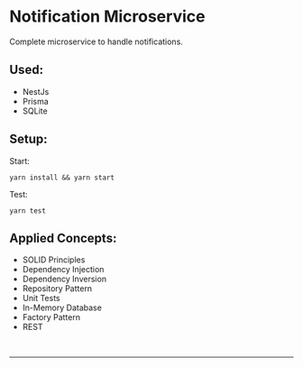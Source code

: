 # Notification Microservice

Complete microservice to handle notifications.

## Used:

- NestJs
- Prisma
- SQLite

## Setup:

Start:

```
yarn install && yarn start
```

Test:

```
yarn test
```

## Applied Concepts:

- SOLID Principles
- Dependency Injection
- Dependency Inversion
- Repository Pattern
- Unit Tests
- In-Memory Database
- Factory Pattern
- REST

<br>
<hr>